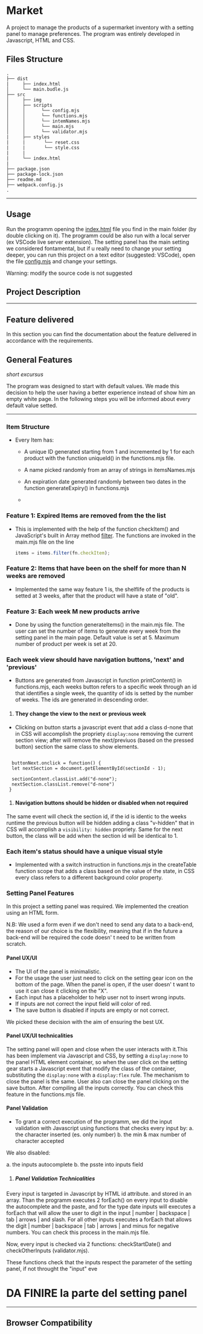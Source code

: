 # Market

A project to manage the products of a supermarket inventory with a setting panel to manage preferences. The program was entirely developed in Javascript, HTML and CSS.

## Files Structure

``` MD
.
├── dist
|     ├── index.html
│     └── main.budle.js  
├── src
│     ├── img
│     ├── scripts
│     │      └── config.mjs
│     │      └── functions.mjs
│     │      └── intemNames.mjs
│     │      └── main.mjs
│     │      └── validator.mjs
|     ├── styles
|     |       └── reset.css
|     |       └── style.css
|     |  
|     └── index.html
|
├── package.json
├── package-lock.json
├── readme.md
├── webpack.config.js
.
```

---

## Usage

Run the programm opening the [index.html](index.html) file you find in the main folder (by double clicking on it). The programm could be also run with a local server (ex VSCode live server extension). The setting panel has the main setting we considered fontamental, but if u really need to change your setting deeper, you can run this project on a text editor (suggested: VSCode), open the file [config.mjs](config.mjs) and change your settings.

Warning: modify the source code is not suggested

## Project Description

***

## Feature delivered

In this section you can find the documentation about the feature delivered in accordance with the requirements.

## General Features

_short excursus_

The program was designed to start with default values. We made this decision to help the user having a better experience instead of show him an empty white page. In the following steps you will be informed about every default value setted.

---

### Item Structure

- Every Item has:
  - A unique ID generated starting from 1 and incremented by 1 for each product with the function uniqueId() in the functions.mjs file.
  - A name picked randomly from an array of strings in itemsNames.mjs
  - An expiration date generated randomly between two dates in the function generateExpiry() in functions.mjs

  -  

### Feature 1: Expired Items are removed from the the list
  
- This is implemented with the help of the function checkItem() and JavaScript's built in Array method [filter](https://developer.mozilla.org/en-US/docs/Web/JavaScript/Reference/Global_Objects/Array/filter). The functions are invoked in the main.mjs file on the line

    ```javascript
    items = items.filter(fn.checkItem);
    ```

### Feature 2: Items that have been on the shelf for more than N weeks are removed

- Implemented the same way feature 1 is, the shelflife of the products is setted at 3 weeks, after that the product will have a state of "old".

### Feature 3: Each week M new products arrive

- Done by using the function generateItems() in the main.mjs file. The user can set the number of items to generate every week from the setting panel in the main page. Default value is set at 5. Maximum number of product per week is set at 20.

### Each week view should have navigation buttons, 'next' and 'previous'

- Buttons are generated from Javascript in function printContent() in functions.mjs, each weeks button refers to a specific week through an id that identifies a single week, the quantity of ids is setted by the number of weeks. The ids are generated in descending order.

1. #### They change the view to the next or previous week

- Clicking on button starts a javascript event that add a class d-none that in CSS will accomplish the propriety <code>display:none</code> removing the current section view; after will remove the next/previuos (based on the pressed button) section the same class to show elements.

``` Js

  buttonNext.onclick = function() {
  let nextSection = document.getElementById(sectionId - 1);

  sectionContent.classList.add("d-none");
  nextSection.classList.remove("d-none")
 }

```

1. #### Navigation buttons should be hidden or disabled when not required

The same event will check the section id, if the id is identic to the weeks runtime the previous button will be hidden adding a class "v-hidden" that in CSS will accomplish a <code>visibility: hidden</code> propriety. Same for the next button, the class will be add when the section id will be identical to 1.

### Each item's status should have a unique visual style

- Implemented with a switch instruction in functions.mjs in the createTable function scope that adds a class based on the value of the state, in CSS every class refers to a different background color property.


### Setting Panel Features

In this project a setting panel was required.
We implemented the creation using an HTML form.

N.B: We used a form even if we don't need to send any data to a back-end, the reason of our choice is the flexibility, meaning that if in the future a back-end will be required the code doesn' t need to be written from scratch.

#### Panel UX/UI

* The UI of the panel is minimalistic.
* For the usage the user just need to click on the setting gear icon on the bottom of the page. When the panel is open, if the user doesn' t want to use it can close it clicking on the "X".
* Each input has a placeholder to help user not to insert wrong inputs.
* If inputs are not correct the input field will color of red.
* The save button is disabled if inputs are empty or not correct.

We picked these decision with the aim of ensuring the best UX.

#### Panel UX/UI technicalities

The setting panel will open and close when the user interacts with it.This has been implement via Javascript and CSS,
by setting a <code>display:none</code> to the panel HTML element container, so when the user click on the setting gear starts a Javascript event that modify the class of the container, substituting the <code>display:none</code> with a <code>display:flex</code> rule.
The mechanism to close the panel is the same. User also can close the panel clicking on the save button. After compiling all the inputs correctly.
You can check this feature in the functions.mjs file. 

#### Panel Validation

* To grant a correct execution of the programm, we did the input validation with Javascript using functions that checks every input by:
a.  the character inserted (es. only number)
b.  the min & max number of character accepted  

We also disabled:

a. the inputs autocomplete
b. the psste into inputs field

1. ##### Panel Validation Technicalities
  
Every input is targeted in Javascript by HTML id attribute. and stored in an array. Than the programm executes 2 forEach() on every input to disable the autocomplete and the paste, and for the type date inputs will executes a forEach that will allow the user to digit in the input | number | backspace | tab | arrows | and slash. For all other inputs executes a forEach that allows the digit | number | backspace | tab | arrows | and minus for negative numbers. You can check this process in the main.mjs file.

Now, every input is checked via 2 functions:
checkStartDate() and checkOtherInputs (validator.mjs).

These functions check that the inputs respect the parameter of the setting panel, if not throught the "input" eve

# DA FINIRE la parte del setting panel

---



## Browser Compatibility
